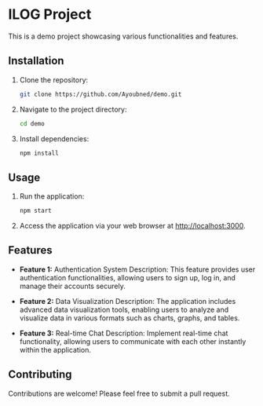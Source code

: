 # ILOG Project

This is a demo project showcasing various functionalities and features.

## Installation

1. Clone the repository:

    ```bash
    git clone https://github.com/Ayoubned/demo.git
    ```

2. Navigate to the project directory:

    ```bash
    cd demo
    ```

3. Install dependencies:

    ```bash
    npm install
    ```

## Usage

1. Run the application:

    ```bash
    npm start
    ```

2. Access the application via your web browser at [http://localhost:3000](http://localhost:3000).

## Features

- **Feature 1:** Authentication System
  Description: This feature provides user authentication functionalities, allowing users to sign up, log in, and manage their accounts securely.

- **Feature 2:** Data Visualization
  Description: The application includes advanced data visualization tools, enabling users to analyze and visualize data in various formats such as charts, graphs, and tables.

- **Feature 3:** Real-time Chat
  Description: Implement real-time chat functionality, allowing users to communicate with each other instantly within the application.

## Contributing

Contributions are welcome! Please feel free to submit a pull request.
